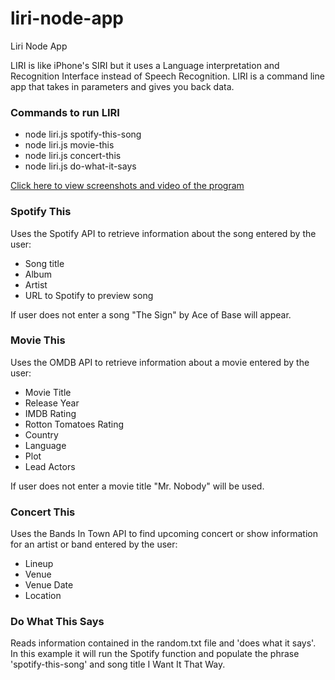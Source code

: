 # liri-node-app
Liri Node App

LIRI is like iPhone's SIRI but it uses a Language interpretation and Recognition Interface instead of Speech Recognition. LIRI is a command line app that  takes in parameters and gives you back data. 

### Commands to run LIRI
* node liri.js spotify-this-song <song name here>
* node liri.js movie-this <movie title here>
* node liri.js concert-this <band or artists name here>
* node liri.js do-what-it-says

[Click here to view screenshots and video of the program](images/)

### Spotify This
Uses the Spotify API to retrieve information about the song entered by the user:
* Song title
* Album
* Artist
* URL to Spotify to preview song

If user does not enter a song "The Sign" by Ace of Base will appear.

### Movie This
Uses the OMDB API to retrieve information about a movie entered by the user:
* Movie Title
* Release Year
* IMDB Rating
* Rotton Tomatoes Rating
* Country
* Language
* Plot
* Lead Actors 

If user does not enter a movie title "Mr. Nobody" will be used. 

### Concert This
Uses the Bands In Town API to find upcoming concert or show information for an artist or band entered by the user:
* Lineup
* Venue
* Venue Date
* Location

### Do What This Says
Reads information contained in the random.txt file and 'does what it says'. In this example it will run the Spotify function and populate the phrase 'spotify-this-song' and song title I Want It That Way.





